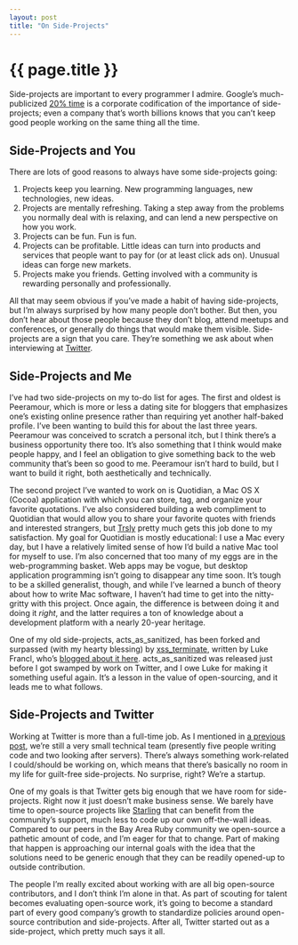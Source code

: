 ```yaml
---
layout: post
title: "On Side-Projects"
---
```


{{ page.title }}
================

Side-projects are important to every programmer I admire. Google’s much-publicized [20% time](http://en.wikipedia.org/wiki/Google#.22Twenty_percent.22_time) is a corporate codification of the importance of side-projects; even a company that’s worth billions knows that you can’t keep good people working on the same thing all the time.

Side-Projects and You
---------------------

There are lots of good reasons to always have some side-projects going:

1.  Projects keep you learning. New programming languages, new technologies, new ideas.
2.  Projects are mentally refreshing. Taking a step away from the problems you normally deal with is relaxing, and can lend a new perspective on how you work.
3.  Projects can be fun. Fun is fun.
4.  Projects can be profitable. Little ideas can turn into products and services that people want to pay for (or at least click ads on). Unusual ideas can forge new markets.
5.  Projects make you friends. Getting involved with a community is rewarding personally and professionally.

All that may seem obvious if you’ve made a habit of having side-projects, but I’m always surprised by how many people don’t bother. But then, you don’t hear about those people because they don’t blog, attend meetups and conferences, or generally do things that would make them visible. Side-projects are a sign that you care. They’re something we ask about when interviewing at [Twitter](http://twitter.com/).

Side-Projects and Me
--------------------

I’ve had two side-projects on my to-do list for ages. The first and oldest is Peeramour, which is more or less a dating site for bloggers that emphasizes one’s existing online presence rather than requiring yet another half-baked profile. I’ve been wanting to build this for about the last three years. Peeramour was conceived to scratch a personal itch, but I think there’s a business opportunity there too. It’s also something that I think would make people happy, and I feel an obligation to give something back to the web community that’s been so good to me. Peeramour isn’t hard to build, but I want to build it right, both aesthetically and technically.

The second project I’ve wanted to work on is Quotidian, a Mac OS X (Cocoa) application with which you can store, tag, and organize your favorite quotations. I’ve also considered building a web compliment to Quotidian that would allow you to share your favorite quotes with friends and interested strangers, but [Trsly](http://trsly.com/) pretty much gets this job done to my satisfaction. My goal for Quotidian is mostly educational: I use a Mac every day, but I have a relatively limited sense of how I’d build a native Mac tool for myself to use. I’m also concerned that too many of my eggs are in the web-programming basket. Web apps may be vogue, but desktop application programming isn’t going to disappear any time soon. It’s tough to be a skilled generalist, though, and while I’ve learned a bunch of theory about how to write Mac software, I haven’t had time to get into the nitty-gritty with this project. Once again, the difference is between doing it and doing it *right*, and the latter requires a ton of knowledge about a development platform with a nearly 20-year heritage.

One of my old side-projects, acts\_as\_sanitized, has been forked and surpassed (with my hearty blessing) by [xss\_terminate](http://code.google.com/p/xssterminate/), written by Luke Francl, who’s [blogged about it here](http://railspikes.com/2008/1/28/auto-escaping-html-with-rails). acts\_as\_sanitized was released just before I got swamped by work on Twitter, and I owe Luke for making it something useful again. It’s a lesson in the value of open-sourcing, and it leads me to what follows.

Side-Projects and Twitter
-------------------------

Working at Twitter is more than a full-time job. As I mentioned in [a previous post](http://www.al3x.net/2008/01/work-with-me-here.html), we’re still a very small technical team (presently five people writing code and two looking after servers). There’s always something work-related I could/should be working on, which means that there’s basically no room in my life for guilt-free side-projects. No surprise, right? We’re a startup.

One of my goals is that Twitter gets big enough that we have room for side-projects. Right now it just doesn’t make business sense. We barely have time to open-source projects like [Starling](https://rubyforge.org/projects/starling/) that can benefit from the community’s support, much less to code up our own off-the-wall ideas. Compared to our peers in the Bay Area Ruby community we open-source a pathetic amount of code, and I’m eager for that to change. Part of making that happen is approaching our internal goals with the idea that the solutions need to be generic enough that they can be readily opened-up to outside contribution.

The people I’m really excited about working with are all big open-source contributors, and I don’t think I’m alone in that. As part of scouting for talent becomes evaluating open-source work, it’s going to become a standard part of every good company’s growth to standardize policies around open-source contribution and side-projects. After all, Twitter started out as a side-project, which pretty much says it all.
